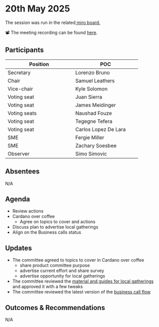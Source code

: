 # 20th May 2025

The session was run in the related[ miro board.](https://miro.com/app/board/uXjVKro_lxs=/)&#x20;

📽️ The meeting recording can be found [here](https://drive.google.com/file/d/1izbcd7uz4ZITLUTQuBhxivmPpvd5Iyuw/view?usp=sharing).

## Participants

<table><thead><tr><th width="202">Position</th><th width="194">POC</th></tr></thead><tbody><tr><td>Secretary</td><td>Lorenzo Bruno</td></tr><tr><td>Chair</td><td>Samuel Leathers</td></tr><tr><td>Vice-chair</td><td>Kyle Solomon</td></tr><tr><td>Voting seat</td><td>Juan Sierra</td></tr><tr><td>Voting seat</td><td>James Meidinger</td></tr><tr><td>Voting seats</td><td>Naushad Fouze </td></tr><tr><td>Voting seat</td><td>Tegegne Tefera</td></tr><tr><td>Voting seat</td><td>Carlos Lopez De Lara</td></tr><tr><td>SME</td><td>Fergie Miller</td></tr><tr><td>SME</td><td>Zachary Soesbee</td></tr><tr><td>Observer</td><td>Simo Simovic</td></tr></tbody></table>

## Absentees

N/A

## Agenda

* Review actions
* Cardano over coffee
  * Agree on topics to cover and actions
* Discuss plan to advertise local gatherings
* Align on the Business calls status

## Updates

* The committee agreed to topics to cover in Cardano over coffee
  * share product committee purpose
  * advertise current effort and share survey
  * advertise opportunity for local gatherings
* The committee reviewed the [material and guides for local gatherings](../../committee-outcomes/2030-long-term-cardano-vision/get-sponsored-to-run-a-local-gathering-or-a-session-with-a-business.md) and approved it with a few tweaks
* The committee reviewed the latest version of the [business call flow](https://product.cardano.intersectmbo.org/docs/business-interviews)&#x20;

## Outcomes & Recommendations

N/A
